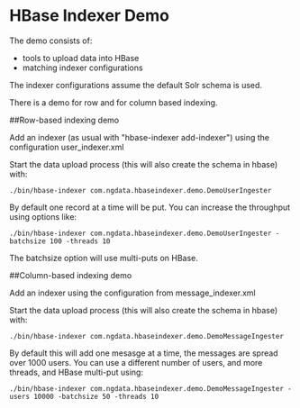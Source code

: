 # HBase Indexer Demo

The demo consists of:
 * tools to upload data into HBase
 * matching indexer configurations

The indexer configurations assume the default Solr schema is used.

There is a demo for row and for column based indexing.

##Row-based indexing demo

Add an indexer (as usual with "hbase-indexer add-indexer") using the
configuration user_indexer.xml

Start the data upload process (this will also create the schema in hbase)
with:

    ./bin/hbase-indexer com.ngdata.hbaseindexer.demo.DemoUserIngester

By default one record at a time will be put. You can increase the throughput
using options like:

    ./bin/hbase-indexer com.ngdata.hbaseindexer.demo.DemoUserIngester -batchsize 100 -threads 10

The batchsize option will use multi-puts on HBase.

##Column-based indexing demo

Add an indexer using the configuration from message_indexer.xml

Start the data upload process (this will also create the schema in hbase)
with:

    ./bin/hbase-indexer com.ngdata.hbaseindexer.demo.DemoMessageIngester

By default this will add one mesasge at a time, the messages are spread over
1000 users. You can use a different number of users, and more threads, and
HBase multi-put using:

    ./bin/hbase-indexer com.ngdata.hbaseindexer.demo.DemoMessageIngester -users 10000 -batchsize 50 -threads 10
